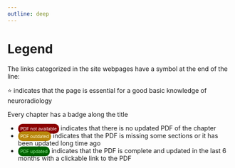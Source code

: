 ```yaml
---
outline: deep
---
```


# Legend

The links categorized in the site webpages have a symbol at the end of the line:

⭐ indicates that the page is essential for a good basic knowledge of neuroradiology  

Every chapter has a badge along the title

* <span style="color: white; background-color: darkred; padding: 5px; border-radius: 10px; font-size: 10px;">PDF not available</span> indicates that there is no updated PDF of the chapter <Badge type="danger" text="PDF not available" /> 
* <span style="color: lightyellow; background-color: darkgoldenrod; padding: 5px; border-radius: 10px; font-size: 10px;">PDF outdated</span> indicates that the PDF is missing some sections or it has been updated long time ago  
* <span style="color: lightgreen; background-color: darkgreen; padding: 5px; border-radius: 10px; font-size: 10px;">PDF updated</span> indicates that the PDF is complete and updated in the last 6 months with a clickable link to the PDF

